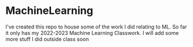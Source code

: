 ﻿# MachineLearning
I've created this repo to house some of the work I did relating to ML. So far it only has my 2022-2023 Machine Learning Classwork.
I will add some more stuff I did outside class soon
